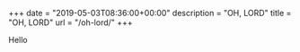 +++
date = "2019-05-03T08:36:00+00:00"
description = "OH, LORD"
title = "OH, LORD"
url = "/oh-lord/"
+++

Hello